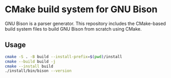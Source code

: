 # CMake build system for GNU Bison

GNU Bison is a parser generator. This repository includes the CMake-based build
system files to build GNU Bison from scratch using CMake.

## Usage

```sh
cmake -S . -B build --install-prefix=$(pwd)/install
cmake --build build -j
cmake --install build
./install/bin/bison --version
```

